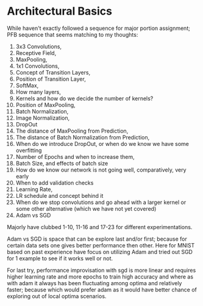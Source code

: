# **Architectural Basics**

While haven't exactly followed a sequence for major portion assignment; PFB sequence that seems matching to my thoughts:

1. 3x3 Convolutions,
2. Receptive Field,
3. MaxPooling,
4. 1x1 Convolutions,
5. Concept of Transition Layers,
6. Position of Transition Layer,
7. SoftMax,
8. How many layers,
9. Kernels and how do we decide the number of kernels?
10. Position of MaxPooling,
11. Batch Normalization,
12. Image Normalization,
13. DropOut
14. The distance of MaxPooling from Prediction,
15. The distance of Batch Normalization from Prediction,
16. When do we introduce DropOut, or when do we know we have some overfitting
17. Number of Epochs and when to increase them,
18. Batch Size, and effects of batch size
19. How do we know our network is not going well, comparatively, very early
20. When to add validation checks
21. Learning Rate,
22. LR schedule and concept behind it
23. When do we stop convolutions and go ahead with a larger kernel or some other alternative (which we have not yet covered)
24. Adam vs SGD



Majorly have clubbed 1-10, 11-16 and 17-23 for different experimentations. 

Adam vs SGD is space that can be explore last and/or first; because for certain data sets one gives better performance then other. Here for MNIST based on past experience have focus on utilizing Adam and tried out SGD for 1 example to see if it works well or not.

For last try, performance improvisation with sgd is more linear and requires higher learning rate and more epochs to train high accuracy and where as with adam it always has been fluctuating among optima and relatively faster; because which would prefer adam  as it would have better chance of exploring out of local optima scenarios. 

 










